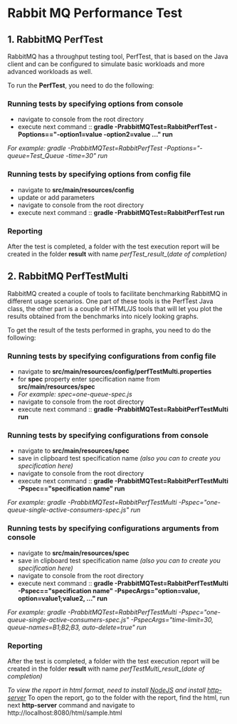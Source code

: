 # Rabbit MQ Performance Test

## 1. RabbitMQ PerfTest
RabbitMQ has a throughput testing tool, PerfTest, that is based on the Java client and can be configured to simulate basic workloads and more advanced workloads as well.

To run the **PerfTest**, you need to do the following:

### Running tests by specifying options from console

* navigate to console from the root directory
* execute next command :: **gradle -PrabbitMQTest=RabbitPerfTest -Poptions=="-option1=value -option2=value ..." run**
 
_For example: gradle -PrabbitMQTest=RabbitPerfTest -Poptions="-queue=Test_Queue -time=30" run_

### Running tests by specifying options from config file
* navigate to **src/main/resources/config**
* update or add parameters
* navigate to console from the root directory
* execute next command ::  **gradle -PrabbitMQTest=RabbitPerfTest run**

### Reporting 

After the test is completed, a folder with the test execution report will be created in the folder **result** with name _perfTest_result__(_date of completion)_

## 2. RabbitMQ PerfTestMulti
RabbitMQ created a couple of tools to facilitate benchmarking RabbitMQ in different usage scenarios. One part of these tools is the PerfTest Java class, the other part is a couple of HTML/JS tools that will let you plot the results obtained from the benchmarks into nicely looking graphs.

To get the result of the tests performed in graphs, you need to do the following:

### Running tests by specifying configurations from config file
* navigate to **src/main/resources/config/perfTestMulti.properties**
* for **spec** property enter specification name from **src/main/resources/spec** 
* _For example: spec=one-queue-spec.js_
* navigate to console from the root directory
* execute next command ::  **gradle -PrabbitMQTest=RabbitPerfTestMulti run**

### Running tests by specifying configurations from console

* navigate to **src/main/resources/spec**
* save in clipboard test specification name _(also you can to create you specification here)_
* navigate to console from the root directory
* execute next command :: **gradle -PrabbitMQTest=RabbitPerfTestMulti -Pspec=="specification name" run** 

_For example: gradle -PrabbitMQTest=RabbitPerfTestMulti -Pspec="one-queue-single-active-consumers-spec.js" run_

### Running tests by specifying configurations arguments from console
* navigate to **src/main/resources/spec**
* save in clipboard test specification name _(also you can to create you specification here)_
* navigate to console from the root directory
* execute next command :: **gradle -PrabbitMQTest=RabbitPerfTestMulti -Pspec=="specification name" -PspecArgs="option=value, option=value1;value2, ..." run**

_For example: gradle -PrabbitMQTest=RabbitPerfTestMulti -Pspec="one-queue-single-active-consumers-spec.js" -PspecArgs="time-limit=30, queue-names=B1;B2;B3, auto-delete=true" run_

### Reporting

After the test is completed, a folder with the test execution report will be created in the folder **result** with name _perfTestMulti_result__(_date of completion)_

_To view the report in html format, need to install [NodeJS](https://nodejs.org/en/) and install [http-server](https://www.npmjs.com/package/http-server)_
To open the report, go to the folder with the report, find the html, run next **http-server** command and navigate to http://localhost:8080/html/sample.html

